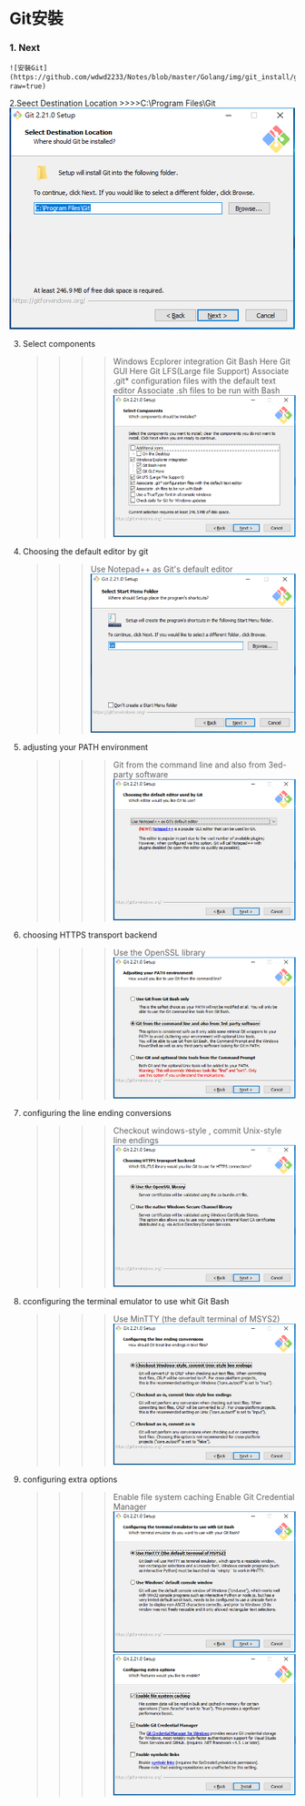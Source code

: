 
# Git安裝

### 1. Next
	![安裝Git](https://github.com/wdwd2233/Notes/blob/master/Golang/img/git_install/git_install(1).png?raw=true)

2.Seect Destination Location
	>>>>C:\Program Files\Git
	![安裝Git](https://github.com/wdwd2233/Notes/blob/master/Golang/img/git_install/git_install(2).png?raw=true)

3. Select components
	>>>>Windows Ecplorer integration
		Git Bash Here
		Git GUI Here
	>>>>Git LFS(Large file Support)
	>>>>Associate .git* configuration files with the default text editor
	>>>>Associate .sh files to be run with Bash
	![安裝Git](https://github.com/wdwd2233/Notes/blob/master/Golang/img/git_install/git_install(3).png?raw=true)

5. Choosing the default editor by git 
	>>> Use Notepad++ as Git's default editor
	![安裝Git](https://github.com/wdwd2233/Notes/blob/master/Golang/img/git_install/git_install(4).png?raw=true)

6. adjusting your PATH environment 
	>>>> Git from the command line and also from 3ed-party software
	![安裝Git](https://github.com/wdwd2233/Notes/blob/master/Golang/img/git_install/git_install(5).png?raw=true)

7. choosing HTTPS transport backend
	>>>>Use the OpenSSL library 
		![安裝Git](https://github.com/wdwd2233/Notes/blob/master/Golang/img/git_install/git_install(6).png?raw=true)

8. configuring the line ending conversions 
	>>>>Checkout windows-style , commit Unix-style line endings
		![安裝Git](https://github.com/wdwd2233/Notes/blob/master/Golang/img/git_install/git_install(7).png?raw=true)

9. cconfiguring the terminal emulator to use whit Git Bash
	>>>>Use MinTTY (the default terminal of MSYS2)
		![安裝Git](https://github.com/wdwd2233/Notes/blob/master/Golang/img/git_install/git_install(8).png?raw=true)

10. configuring extra options 
	>>>>Enable file system caching 
	>>>>Enable Git Credential Manager
		![安裝Git](https://github.com/wdwd2233/Notes/blob/master/Golang/img/git_install/git_install(9).png?raw=true)
	![安裝Git](https://github.com/wdwd2233/Notes/blob/master/Golang/img/git_install/git_install(10).png?raw=true)